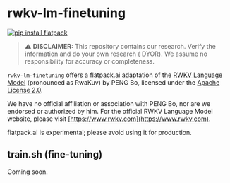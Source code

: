 # rwkv-lm-finetuning
[![pip install flatpack](https://img.shields.io/badge/pip%20install-flatpack-5865f2)](https://pypi.org/project/flatpack/)

> :warning: **DISCLAIMER:** This repository contains our research. Verify the information and do your own research (
> DYOR). We assume no responsibility for accuracy or completeness.

`rwkv-lm-finetuning` offers a flatpack.ai adaptation of the [RWKV Language Model](https://github.com/BlinkDL/RWKV-LM) (pronounced as RwaKuv) by PENG Bo, licensed under the [Apache License 2.0](https://github.com/BlinkDL/RWKV-LM/blob/main/LICENSE).

We have no official affiliation or association with PENG Bo, nor are we endorsed or authorized by him. For the official RWKV Language Model website, please visit [https://www.rwkv.com](https://www.rwkv.com).

flatpack.ai is experimental; please avoid using it for production.

## train.sh (fine-tuning)

Coming soon.
